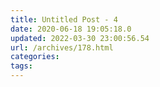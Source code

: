 ```yaml
---
title: Untitled Post - 4
date: 2020-06-18 19:05:18.0
updated: 2022-03-30 23:00:56.54
url: /archives/178.html
categories: 
tags: 
---
```


